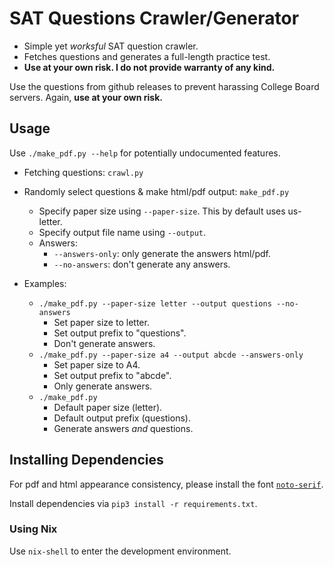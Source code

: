 # SAT Questions Crawler/Generator

- Simple yet _worksful_ SAT question crawler.
- Fetches questions and generates a full-length practice test.
- **Use at your own risk. I do not provide warranty of any kind.**

Use the questions from github releases to prevent harassing College Board servers.
Again, **use at your own risk.**

## Usage

Use `./make_pdf.py --help` for potentially undocumented features.

- Fetching questions: `crawl.py`
- Randomly select questions & make html/pdf output: `make_pdf.py`
  - Specify paper size using `--paper-size`. This by default uses us-letter.
  - Specify output file name using `--output`.
  - Answers:
    - `--answers-only`: only generate the answers html/pdf.
    - `--no-answers`: don't generate any answers.

- Examples:
  - `./make_pdf.py --paper-size letter --output questions --no-answers`
    - Set paper size to letter.
    - Set output prefix to "questions".
    - Don't generate answers.
  - `./make_pdf.py --paper-size a4 --output abcde --answers-only`
    - Set paper size to A4.
    - Set output prefix to "abcde".
    - Only generate answers.
  - `./make_pdf.py`
    - Default paper size (letter).
    - Default output prefix (questions).
    - Generate answers _and_ questions.

## Installing Dependencies

For pdf and html appearance consistency, please install the font [`noto-serif`](https://fonts.google.com/noto/specimen/Noto+Serif).

Install dependencies via `pip3 install -r requirements.txt`.

### Using Nix

Use `nix-shell` to enter the development environment.
